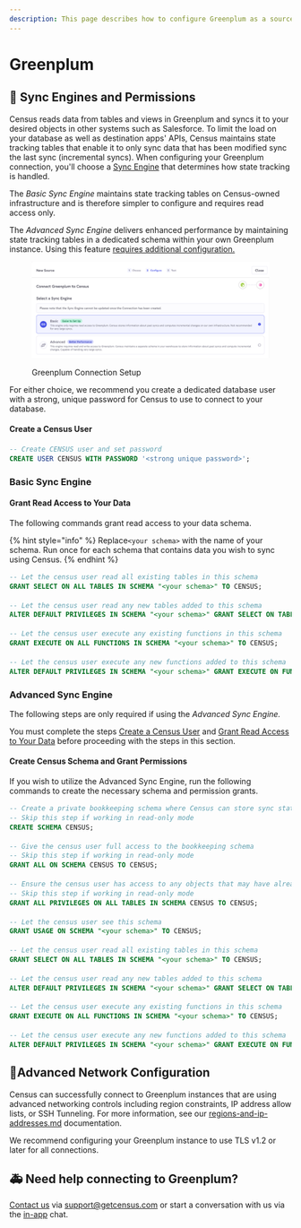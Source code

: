 ```yaml
---
description: This page describes how to configure Greenplum as a source for Census.
---
```


# Greenplum

## 🔐 Sync Engines and Permissions

Census reads data from tables and views in Greenplum and syncs it to your desired objects in other systems such as Salesforce. To limit the load on your database as well as destination apps' APIs, Census maintains state tracking tables that enable it to only sync data that has been modified sync the last sync (incremental syncs). When configuring your Greenplum connection, you'll choose a [Sync Engine](overview.md#sync-engines) that determines how state tracking is handled.

The _Basic Sync Engine_ maintains state tracking tables on Census-owned infrastructure and is therefore simpler to configure and requires read access only.

The _Advanced Sync Engine_ delivers enhanced performance by maintaining state tracking tables in a dedicated schema within your own Greenplum instance. Using this feature [requires additional configuration.](greenplum.md#advanced-sync-engine)

<figure><img src="../.gitbook/assets/Screenshot 2023-08-04 at 3.59.40 PM (1).png" alt=""><figcaption><p>Greenplum Connection Setup</p></figcaption></figure>

For either choice, we recommend you create a dedicated database user with a strong, unique password for Census to use to connect to your database.

#### Create a Census User

```sql
-- Create CENSUS user and set password
CREATE USER CENSUS WITH PASSWORD '<strong unique password>';
```

### Basic Sync Engine

#### Grant Read Access to Your Data

The following commands grant read access to your data schema.

{% hint style="info" %}
Replace`<your schema>` with the name of your schema. Run once for each schema that contains data you wish to sync using Census.
{% endhint %}

```sql
-- Let the census user read all existing tables in this schema
GRANT SELECT ON ALL TABLES IN SCHEMA "<your schema>" TO CENSUS;

-- Let the census user read any new tables added to this schema
ALTER DEFAULT PRIVILEGES IN SCHEMA "<your schema>" GRANT SELECT ON TABLES TO CENSUS;

-- Let the census user execute any existing functions in this schema
GRANT EXECUTE ON ALL FUNCTIONS IN SCHEMA "<your schema>" TO CENSUS;

-- Let the census user execute any new functions added to this schema
ALTER DEFAULT PRIVILEGES IN SCHEMA "<your schema>" GRANT EXECUTE ON FUNCTIONS TO CENSUS;
```

### Advanced Sync Engine

The following steps are only required if using the _Advanced Sync Engine._

You must complete the steps [Create a Census User](greenplum.md#create-a-census-user) and [Grant Read Access to Your Data](greenplum.md#basic-sync-engine) before proceeding with the steps in this section.

#### Create Census Schema and Grant Permissions

If you wish to utilize the Advanced Sync Engine, run the following commands to create the necessary schema and permission grants.

```sql
-- Create a private bookkeeping schema where Census can store sync state
-- Skip this step if working in read-only mode
CREATE SCHEMA CENSUS;

-- Give the census user full access to the bookkeeping schema
-- Skip this step if working in read-only mode
GRANT ALL ON SCHEMA CENSUS TO CENSUS;

-- Ensure the census user has access to any objects that may have already existed in the bookkeeping schema
-- Skip this step if working in read-only mode
GRANT ALL PRIVILEGES ON ALL TABLES IN SCHEMA CENSUS TO CENSUS;

-- Let the census user see this schema
GRANT USAGE ON SCHEMA "<your schema>" TO CENSUS;

-- Let the census user read all existing tables in this schema
GRANT SELECT ON ALL TABLES IN SCHEMA "<your schema>" TO CENSUS;

-- Let the census user read any new tables added to this schema
ALTER DEFAULT PRIVILEGES IN SCHEMA "<your schema>" GRANT SELECT ON TABLES TO CENSUS;

-- Let the census user execute any existing functions in this schema
GRANT EXECUTE ON ALL FUNCTIONS IN SCHEMA "<your schema>" TO CENSUS;

-- Let the census user execute any new functions added to this schema
ALTER DEFAULT PRIVILEGES IN SCHEMA "<your schema>" GRANT EXECUTE ON FUNCTIONS TO CENSUS;
```

## 🚦Advanced Network Configuration

Census can successfully connect to Greenplum instances that are using advanced networking controls including region constraints, IP address allow lists, or SSH Tunneling. For more information, see our [regions-and-ip-addresses.md](../basics/security-and-privacy/regions-and-ip-addresses.md "mention") documentation.&#x20;

We recommend configuring your Greenplum instance to use TLS v1.2 or later for all connections.

## 🚑 Need help connecting to Greenplum?

[Contact us](mailto:support@getcensus.com) via support@getcensus.com or start a conversation with us via the [in-app](https://app.getcensus.com) chat.
